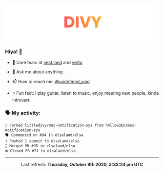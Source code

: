 
![](https://github.com/divy-work/divy-work/raw/master/assets/divy.png)

### Hiya! 👋

- 🔭 Core team at [nest.land](https://github.com/nestdotland/nest.land) and [verto](https://github.com/useverto/verto)

- 💬 Ask me about anything

- 📫 How to reach me: [@undefined_void](https://instagram.com/divy.exe)

- ⚡ Fun fact: I play guitar, listen to music, enjoy meeting new people, kinda introvert.

### 🗣 My activity:

```
🍴 Forked littledivy/mac-notification-sys from h4llow3En/mac-notification-sys
🗣 Commented on #94 in elsaland/elsa
⬆️ Pushed 1 commit to elsaland/elsa
🎉 Merged PR #95 in elsaland/elsa
❌ Closed PR #71 in elsaland/elsa
```

------------
<p align="center">Last refresh: <b>Thursday, October 8th 2020, 3:33:24 pm UTC</b></p>
